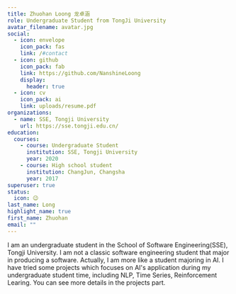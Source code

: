 ```yaml
---
title: Zhuohan Loong 龙卓涵
role: Undergraduate Student from TongJi University
avatar_filename: avatar.jpg
social:
  - icon: envelope
    icon_pack: fas
    link: /#contact
  - icon: github
    icon_pack: fab
    link: https://github.com/NanshineLoong
    display:
      header: true
  - icon: cv
    icon_pack: ai
    link: uploads/resume.pdf
organizations:
  - name: SSE, Tongji University
    url: https://sse.tongji.edu.cn/
education:
  courses:
    - course: Undergraduate Student
      institution: SSE, Tongji University
      year: 2020
    - course: High school student
      institution: ChangJun, Changsha
      year: 2017
superuser: true
status:
  icon: 😉
last_name: Long
highlight_name: true
first_name: Zhuohan
email: ""
---
```

I am an undergraduate student in the School of Software Engineering(SSE), Tongji University. I am not a classic software engineering student that major in producing a software. Actually, I am more like a student majoring in AI. I have tried some projects which focuses on AI's application  during my undergraduate student time, including NLP, Time Series, Reinforcement Learing. You can see more details in the projects part.
